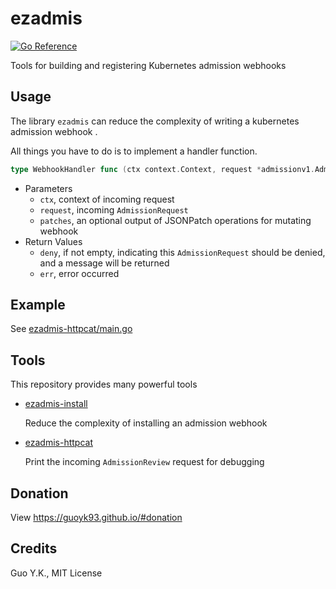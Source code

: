 # ezadmis

[![Go Reference](https://pkg.go.dev/badge/github.com/guoyk93/ezadmis.svg)](https://pkg.go.dev/github.com/guoyk93/ezadmis)

Tools for building and registering Kubernetes admission webhooks

## Usage

The library `ezadmis` can reduce the complexity of writing a kubernetes admission webhook
.

All things you have to do is to implement a handler function.

```go
type WebhookHandler func (ctx context.Context, request *admissionv1.AdmissionRequest, patches *[]map[string]interface{}) (deny string, err error)
```

* Parameters
    * `ctx`, context of incoming request
    * `request`, incoming `AdmissionRequest`
    * `patches`, an optional output of JSONPatch operations for mutating webhook
* Return Values
    * `deny`, if not empty, indicating this `AdmissionRequest` should be denied, and a message will be returned
    * `err`, error occurred

## Example

See [ezadmis-httpcat/main.go](cmd/ezadmis-httpcat/main.go)

## Tools

This repository provides many powerful tools

* [ezadmis-install](cmd/ezadmis-install)

  Reduce the complexity of installing an admission webhook

* [ezadmis-httpcat](cmd/ezadmis-httpcat)
  
  Print the incoming `AdmissionReview` request for debugging

## Donation

View <https://guoyk93.github.io/#donation>

## Credits

Guo Y.K., MIT License
